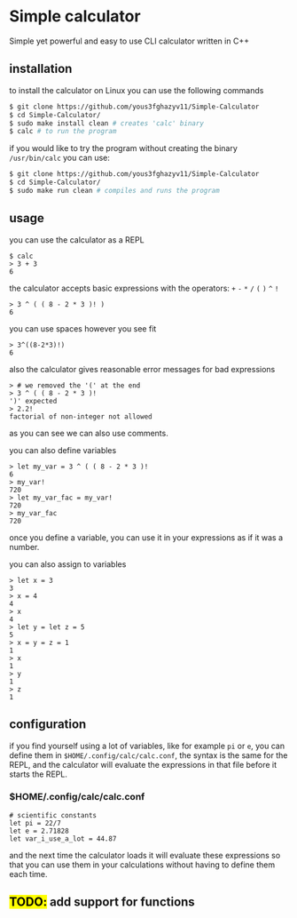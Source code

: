 # Simple calculator
Simple yet powerful and easy to use CLI calculator written in C++
## installation
to install the calculator on Linux you can use the following commands
``` bash
$ git clone https://github.com/yous3fghazyv11/Simple-Calculator
$ cd Simple-Calculator/
$ sudo make install clean # creates 'calc' binary
$ calc # to run the program
```
if you would like to try the program without creating the binary `/usr/bin/calc` you can use:
``` bash
$ git clone https://github.com/yous3fghazyv11/Simple-Calculator
$ cd Simple-Calculator/
$ sudo make run clean # compiles and runs the program
```
## usage
you can use the calculator as a REPL
```
$ calc
> 3 + 3
6
```

the calculator accepts basic expressions with the operators: `+` `-` `*` `/` `(` `)` `^` `!`
```
> 3 ^ ( ( 8 - 2 * 3 )! )
6
```

you can use spaces however you see fit
```
> 3^((8-2*3)!)
6
```

also the calculator gives reasonable error messages for bad expressions
```
> # we removed the '(' at the end
> 3 ^ ( ( 8 - 2 * 3 )!
')' expected
> 2.2!
factorial of non-integer not allowed
```

as you can see we can also use comments.  

you can also define variables
```
> let my_var = 3 ^ ( ( 8 - 2 * 3 )!
6
> my_var!
720
> let my_var_fac = my_var!
720
> my_var_fac
720
```

once you define a variable, you can use it in your expressions as if it was a number.  

you can also assign to variables
```
> let x = 3
3
> x = 4
4
> x
4
> let y = let z = 5
5
> x = y = z = 1
1
> x
1
> y
1
> z
1
```

## configuration
if you find yourself using a lot of variables, like for example `pi` or `e`, you can define them
in `$HOME/.config/calc/calc.conf`, the syntax is the same for the REPL, and the calculator
will evaluate the expressions in that file before it starts the REPL.
### $HOME/.config/calc/calc.conf
```
# scientific constants
let pi = 22/7
let e = 2.71828
let var_i_use_a_lot = 44.87
```
and the next time the calculator loads it will evaluate these expressions so that you can use
them in your calculations without having to define them each time.

## <mark color='green'>TODO:</mark> add support for functions
